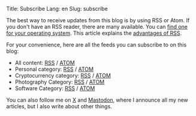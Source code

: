 Title: Subscribe
Lang: en
Slug: subscribe

The best way to receive updates from this blog is by using RSS or Atom.
If you don't have an RSS reader, there are many available. You can [find one for your operating system](https://search.brave.com/search?q=rss+reader+linux&summary=0).
This article explains the [advantages of RSS](https://news.itsfoss.com/why-use-rss-feeds/).

For your convenience, here are all the feeds you can subscribe to on this blog:

- All content: [RSS](/feeds/en.rss.xml) / [ATOM](/feeds/en.atom.xml)
- Personal category: [RSS](/feeds/personal.rss.xml) / [ATOM](/feeds/personal.atom.xml)
- Cryptocurrency category: [RSS](/feeds/cryptocurrency.rss.xml) / [ATOM](/feeds/cryptocurrency.atom.xml)
- Photography Category: [RSS](/feeds/photography.rss.xml) / [ATOM](/feeds/photography.atom.xml)
- Software Category: [RSS](/feeds/software.rss.xml) / [ATOM](/feeds/software.atom.xml)

You can also follow me on [X](https://x.com/ampajaro) and [Mastodon](https://mastodon.social/@fidel), where I announce all my new articles, but I also write about other things.
